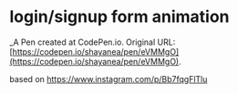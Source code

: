# login/signup form animation
 _A Pen created at CodePen.io. Original URL: [https://codepen.io/shayanea/pen/eVMMgO](https://codepen.io/shayanea/pen/eVMMgO).

 based on https://www.instagram.com/p/Bb7fqgFlTlu
